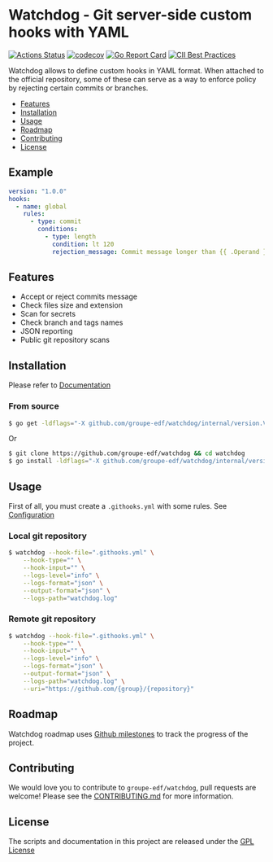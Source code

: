 # Watchdog - Git server-side custom hooks with YAML
[![Actions Status](https://github.com/groupe-edf/watchdog/workflows/test/badge.svg)](https://github.com/groupe-edf/watchdog/actions)
[![codecov](https://codecov.io/gh/groupe-edf/watchdog/branch/feature/migrate-to-github/graph/badge.svg?token=IDCWJIZ156)](https://github.com/groupe-edf/watchdog)
[![Go Report Card](https://goreportcard.com/badge/github.com/groupe-edf/watchdog)](https://goreportcard.com/report/github.com/groupe-edf/watchdog)
[![CII Best Practices](https://bestpractices.coreinfrastructure.org/projects/4370/badge)](https://bestpractices.coreinfrastructure.org/projects/4370)

Watchdog allows to define custom hooks in YAML format. When attached to the official repository, some of these can serve as a way to enforce policy by rejecting certain commits or branches.

* [Features](#features)
* [Installation](#installation)
* [Usage](#usage)
* [Roadmap](#roadmap)
* [Contributing](#contributing)
* [License](#license)

## Example
``` yaml
version: "1.0.0"
hooks:
  - name: global
    rules:
      - type: commit
        conditions:
          - type: length
            condition: lt 120
            rejection_message: Commit message longer than {{ .Operand }}
```

## Features

- Accept or reject commits message
- Check files size and extension
- Scan for secrets
- Check branch and tags names
- JSON reporting
- Public git repository scans

## Installation
Please refer to [Documentation](https://groupe-edf.github.io/watchdog/docs/deployment/install)

### From source
```bash
$ go get -ldflags="-X github.com/groupe-edf/watchdog/internal/version.Version=$(cat VERSION)" github.com/groupe-edf/watchdog
```
Or
```bash
$ git clone https://github.com/groupe-edf/watchdog && cd watchdog
$ go install -ldflags="-X github.com/groupe-edf/watchdog/internal/version.Version=$(cat VERSION)"
```

## Usage
First of all, you must create a `.githooks.yml` with some rules. See [Configuration](https://groupe-edf.github.io/watchdog/docs/quickstart/usage)


### Local git repository
```bash
$ watchdog --hook-file=".githooks.yml" \
    --hook-type="" \
    --hook-input="" \
    --logs-level="info" \
    --logs-format="json" \
    --output-format="json" \
    --logs-path="watchdog.log"
```

### Remote git repository
```bash
$ watchdog --hook-file=".githooks.yml" \
    --hook-type="" \
    --hook-input="" \
    --logs-level="info" \
    --logs-format="json" \
    --output-format="json" \
    --logs-path="watchdog.log" \
    --uri="https://github.com/{group}/{repository}"
```

## Roadmap
Watchdog roadmap uses [Github milestones](https://github.com/groupe-edf/watchdog/milestones) to track the progress of the project.

## Contributing
We would love you to contribute to `groupe-edf/watchdog`, pull requests are welcome! Please see the [CONTRIBUTING.md](CONTRIBUTING.md) for more information.

## License
The scripts and documentation in this project are released under the [GPL License](LICENSE)